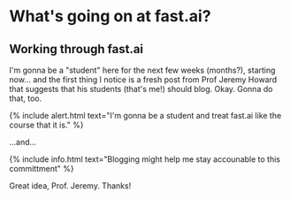 # What's going on at fast.ai?

## Working through fast.ai

I'm gonna be a "student" here for the next few weeks (months?), starting now... and the first thing I notice is a fresh post from Prof Jeremy Howard that suggests that his students (that's me!) should blog. Okay. Gonna do that, too.

{% include alert.html text="I'm gonna be a student and treat fast.ai like the course that it is." %}

...and...

{% include info.html text="Blogging might help me stay accounable to this committment" %}

Great idea, Prof. Jeremy. Thanks!
